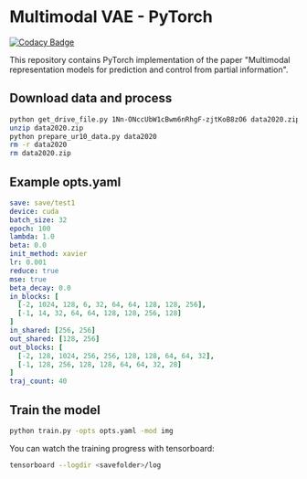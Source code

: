 # Multimodal VAE - PyTorch

[![Codacy Badge](https://api.codacy.com/project/badge/Grade/5a7dc413c50e47b58350982f1c9d3d07)](https://app.codacy.com/gh/alper111/multimodal-vae?utm_source=github.com&utm_medium=referral&utm_content=alper111/multimodal-vae&utm_campaign=Badge_Grade)

This repository contains PyTorch implementation of the paper "Multimodal representation models for prediction and control from partial information".

## Download data and process
```bash
python get_drive_file.py 1Nn-ONccUbW1cBwm6nRhgF-zjtKoB8zO6 data2020.zip
unzip data2020.zip
python prepare_ur10_data.py data2020
rm -r data2020
rm data2020.zip
```

## Example opts.yaml
```yaml
save: save/test1
device: cuda
batch_size: 32
epoch: 100
lambda: 1.0
beta: 0.0
init_method: xavier
lr: 0.001
reduce: true
mse: true
beta_decay: 0.0
in_blocks: [
  [-2, 1024, 128, 6, 32, 64, 64, 128, 128, 256],
  [-1, 14, 32, 64, 64, 128, 128, 256, 128]
]
in_shared: [256, 256]
out_shared: [128, 256]
out_blocks: [
  [-2, 128, 1024, 256, 256, 128, 128, 64, 64, 32],
  [-1, 128, 256, 128, 128, 64, 64, 32, 28]
]
traj_count: 40
```

## Train the model
```bash
python train.py -opts opts.yaml -mod img
```

You can watch the training progress with tensorboard:
```bash
tensorboard --logdir <savefolder>/log
```